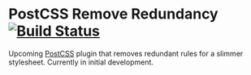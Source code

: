 # PostCSS Remove Redundancy [![Build Status][ci-img]][ci]

Upcoming [PostCSS] plugin that removes redundant rules for a slimmer stylesheet. Currently in initial development.

[PostCSS]: https://github.com/postcss/postcss
[ci-img]:  https://travis-ci.org/tjgavlick/postcss-remove-redundancy.svg
[ci]:      https://travis-ci.org/tjgavlick/postcss-remove-redundancy
